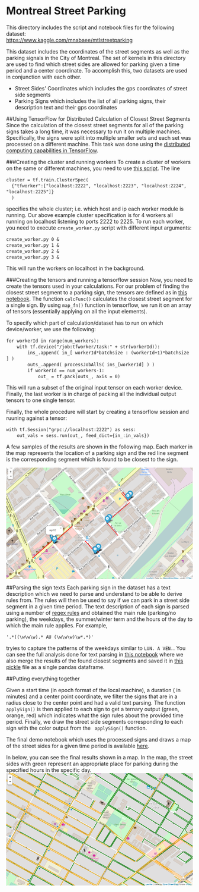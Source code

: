 # Montreal Street Parking
This directory includes the script and notebook files for the following dataset:<br/>
https://www.kaggle.com/mnabaee/mtlstreetparking

This dataset includes the coordinates of the street segments as well as the parking signals in the City of Montreal.
The set of kernels in this directory are used to find which street sides are allowed for parking given a time period and a center coordinate. 
To accomplish this, two datasets are used in conjunction with each other. 
* Street Sides' Coordinates which includes the gps coordinates of street side segments
* Parking Signs which includes the list of all parking signs, their description text and their gps coordinates

##Using TensorFlow for Distributed Calculation of Closest Street Segments
Since the calculation of the closest street segments for all of the parking signs takes a long time, it was necessary to run it on multiple machines. Specifically, the signs were split into multiple smaller sets and each set was processed on a different machine. This task was done using the [distributed computing capabilities in TensorFlow](https://www.tensorflow.org/versions/r0.12/how_tos/distributed/index.html).

###Creating the cluster and running workers
To create a cluster of workers on the same or different machines, you need to use [this script](https://github.com/mnabaee/kernels/blob/master/mtl-street-parking/create_worker.py).
The line
```
cluster = tf.train.ClusterSpec(
  {"tfworker":["localhost:2222", "localhost:2223", "localhost:2224", "localhost:2225"]}
  )
```
specifies the whole cluster; i.e. which host and ip each worker module is running.
Our above example cluster specification is for 4 workers all running on localhost listening to ports 2222 to 2225.
To run each worker, you need to execute `create_worker.py` script with different input arguments:
```
create_worker.py 0 &
create_worker.py 1 &
create_worker.py 2 &
create_worker.py 3 &
```
This will run the workers on localhost in the background.

###Creating the tensors and running a tensorflow session
Now, you need to create the tensors used in your calculations. 
For our problem of finding the closest street segment to a parking sign, the tensors are defined as in [this notebook](https://github.com/mnabaee/kernels/blob/master/mtl-street-parking/findSegment.ipynb).
The function `calcFunc()` calculates the closest street segment for a single sign. 
By using `map_fn()` function in tensorflow, we run it on an array of tensors (essentially applying on all the input elements).

To specify which part of calculation/dataset has to run on which device/worker, we use the following:
```
for workerId in range(num_workers):
    with tf.device("/job:tfworker/task:" + str(workerId)):
        ins_.append( in_[ workerId*batchsize : (workerId+1)*batchsize ] )
        outs_.append( processJobAllS( ins_[workerId] ) )
        if workerId == num_workers-1:
            out_ = tf.pack(outs_, axis = 0)
```
This will run a subset of the original input tensor on each worker device. 
Finally, the last worker is in charge of packing all the individual output tensors to one single tensor.

Finally, the whole procedure will start by creating a tensorflow session and ruuning against a tensor:
```
with tf.Session("grpc://localhost:2222") as sess:
    out_vals = sess.run(out_, feed_dict={in_:in_vals})
```

A few samples of the results are shown in the following map. Each marker in the map represents the location of a parking sign and the red line segment is the corresponding segment which is found to be closest to the sign.

<img src="closestSegments.bmp" width="600" align="middle">


##Parsing the sign texts
Each parking sign in the dataset has a text description which we need to parse and understand to be able to derive rules from.
The rules will then be used to say if we can park in a street side segment in a given time period.
The text description of each sign is parsed using a number of [regex rules](https://github.com/mnabaee/kernels/blob/master/mtl-street-parking/SignParser.py) and obtained the main rule (parking/no parking), the weekdays, the summer/winter term and the hours of the day to which the main rule applies. For example,
```
'.*((\w\w\w).* AU (\w\w\w)\w*.*)'
```
tryies to capture the patterns of the weekdays similar to `LUN. A VEN.`.
You can see the full analysis done for text parsing in [this notebook](https://github.com/mnabaee/kernels/blob/master/mtl-street-parking/signTextParsing.ipynb) where we also merge the results of the found closest segments and saved it in [this pickle](https://github.com/mnabaee/kernels/blob/master/mtl-street-parking/parking_signs_processed.pkl) file as a single pandas dataframe.

##Putting everything together

Given a start time (in epoch format of the local machine), a duration ( in minutes) and a center point coordinate, we filter the signs that are in a radius close to the center point and had a valid text parsing. The function `applySign()` is then applied to each sign to get a ternary output (green, orange, red) which indicates what the sign rules about the provided time period.
Finally, we draw the street side segments corresponding to each sign with the color output from the ` applySign()` function. 

The final demo notebook which uses the processed signs and draws a map of the street sides for a given time period is available [here](https://github.com/mnabaee/kernels/blob/master/mtl-street-parking/demo.ipynb).

In below, you can see the final results shown in a map. In the map, the street sides with green represent an appropriate place for parking during the specified hours in the specific day. 
<img src="finalres.png" width="600" align="middle">
